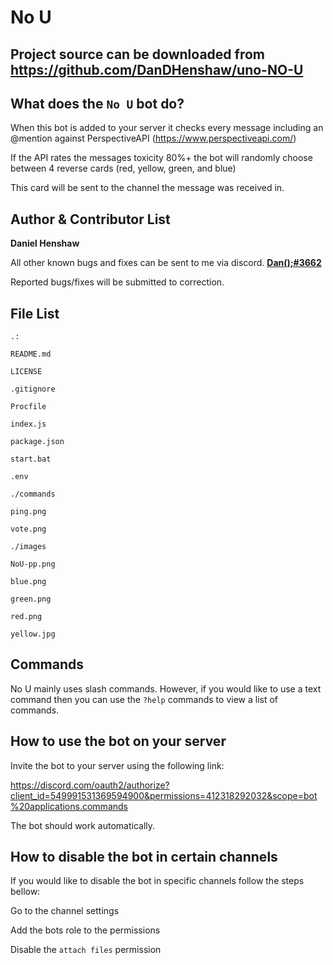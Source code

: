 No U
==========
Project source can be downloaded from https://github.com/DanDHenshaw/uno-NO-U
--------------------------------------------------------------------------------
What does the `No U` bot do?
----------------------------
When this bot is added to your server it checks every message including an @mention against PerspectiveAPI (https://www.perspectiveapi.com/)

If the API rates the messages toxicity 80%+ the bot will randomly choose between 4 reverse cards (red, yellow, green, and blue)

This card will be sent to the channel the message was received in.

Author & Contributor List
-------------------------
**Daniel Henshaw**

All other known bugs and fixes can be sent to me via discord. <b><a href='https://discordapp.com/users/143085134122450944'>Dan();#3662</a></b>

Reported bugs/fixes will be submitted to correction.

File List
----------
```
.:

README.md

LICENSE

.gitignore

Procfile

index.js

package.json

start.bat

.env
```
```
./commands

ping.png

vote.png
```
```
./images

NoU-pp.png

blue.png

green.png

red.png

yellow.jpg
```

Commands
---------------------------------

No U mainly uses slash commands. However, if you would like to use a text command then you can use the `?help` commands to view a list of commands.

How to use the bot on your server
---------------------------------

Invite the bot to your server using the following link: 

https://discord.com/oauth2/authorize?client_id=549991531369594900&permissions=412318292032&scope=bot%20applications.commands

The bot should work automatically.

How to disable the bot in certain channels
------------------------------------------

If you would like to disable the bot in specific channels follow the steps bellow:

Go to the channel settings

Add the bots role to the permissions 
 
Disable the `attach files` permission
